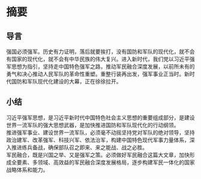 # 摘要

## 导言

强国必须强军。历史有力证明，落后就要挨打，没有国防和军队的现代化，就不会有国家的现代化，就不会有中华民族的伟大复兴。进入新时代，我们党以习近平强军思想为指引，坚持走中国特色强军之路，推动军民融合深度发展，以前所未有的勇气和决心推动人民军队的革命性重塑。重整行装再出发，强军事业正当时。新时代国防和军队现代化建设的大幕，正在徐徐拉开。  

## 小结

习近平强军思想，是习近平新时代中国特色社会主义思想的重要组成部分，是建设世界一流军队的强大思想武器，是加快推进国防和军队现代化的行动纲领。  
推进强军事业、建设世界一流军队，必须毫不动摇坚持党对军队的绝对领导，坚持政治建军、改革强军、科技兴军、依法治军，构建中国特色现代军事力量体系，深入推进练兵备战，确保部队召之即来、来之能战、战之必胜。  
军民融合，既是兴国之举、又是强军之策。必须做好军民融合这篇大文章，加快形成全要素、多领域、高效益的军民融合深度发展格局，逐步构建军民一体化的国家战略体系和能力。  
